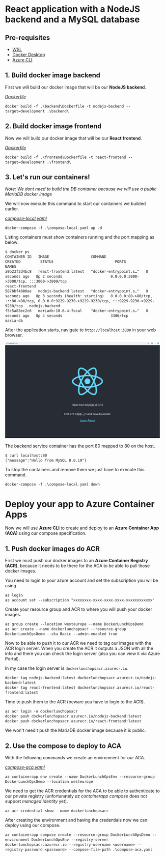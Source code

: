 # React application with a NodeJS backend and a MySQL database

## Pre-requisites

- [WSL](https://learn.microsoft.com/en-us/windows/wsl/install)
- [Docker Desktop](https://docs.docker.com/desktop/setup/install/windows-install/)
- [Azure CLI](https://learn.microsoft.com/en-us/cli/azure/install-azure-cli-windows?view=azure-cli-latest&pivots=msi-powershell)

## 1. Build docker image backend
First we will build our docker image that will be our **NodeJS backend**.

[_Dockerfile_](.\backend\Dockerfile)

```
docker build -f .\backend\Dockerfile -t nodejs-backend --target=development .\backend\
```

## 2. Build docker image frontend
Now we will build our docker image that will be our **React frontend**.

[_Dockerfile_](.\frontend\Dockerfile)

```
docker build -f .\frontend\Dockerfile -t react-frontend --target=development .\frontend\
```

## 3. Let's run our containers!
*Note: We dont need to build the DB container because we will use a public MariaDB docker image*

We will now execute this command to start our containers we builded earlier.

[_compose-local.yaml_](.\compose-local.yaml)

```
docker-compose -f .\compose-local.yaml up -d
```

Listing containers must show containers running and the port mapping as below:
```
$ docker ps
CONTAINER ID   IMAGE                   COMMAND                  CREATED         STATUS                            PORTS                                                                                              NAMES
a9b23f2d4bc8   react-frontend:latest   "docker-entrypoint.s…"   8 seconds ago   Up 2 seconds                      0.0.0.0:3000->3000/tcp, :::3000->3000/tcp                                                          react-frontend      
587bbf4880ae   nodejs-backend:latest   "docker-entrypoint.s…"   8 seconds ago   Up 3 seconds (health: starting)   0.0.0.0:80->80/tcp, :::80->80/tcp, 0.0.0.0:9229-9230->9229-9230/tcp, :::9229-9230->9229-9230/tcp   nodejs-backend      
f5c5a88ec2c6   mariadb:10.6.4-focal    "docker-entrypoint.s…"   8 seconds ago   Up 4 seconds                      3306/tcp                                                                                           maria-db
```

After the application starts, navigate to `http://localhost:3000` in your web browser.

![page](./images/output.png)


The backend service container has the port 80 mapped to 80 on the host.
```
$ curl localhost:80
{"message":"Hello from MySQL 8.0.19"}
```

To stop the containers and remove them we just have to execute this command.

```
docker-compose -f .\compose-local.yaml down
```

# Deploy your app to Azure Container Apps

Now we will use **Azure CLI** to create and deploy to an **Azure Container App (ACA)** using our compose specification.

## 1. Push docker images do ACR

First we must push our docker images to an **Azure Container Registry (ACR)**, because it needs to be there for the ACA to be able to pull those docker images.

You need to login to your azure account and set the subscription you wil be using.

```
az login
az account set --subscription "xxxxxxxx-xxxx-xxxx-xxxx-xxxxxxxxxxxx"
```

Create your resource group and ACR to where you will push your docker images.

```
az group create --location westeurope --name DockerLunchOpsDemo
az acr create --name dockerlunchopsacr --resource-group DockerLunchOpsDemo --sku Basic --admin-enabled true
```

Now to be able to push it to our ACR we need to tag our images with the ACR login server. When you create the ACR it outputs a JSON with all the info and there you can check the login server (also you can view it via Azure Portal).

In my case the login server is `dockerlunchopsacr.azurecr.io`.

```
docker tag nodejs-backend:latest dockerlunchopsacr.azurecr.io/nodejs-backend:latest
docker tag react-frontend:latest dockerlunchopsacr.azurecr.io/react-frontend:latest
```

Time to push them to the ACR (beware you have to login to the ACR).

```
az acr login -n dockerlunchopsacr
docker push dockerlunchopsacr.azurecr.io/nodejs-backend:latest
docker push dockerlunchopsacr.azurecr.io/react-frontend:latest
```

We won't need t push the MariaDB docker image because it is public.

## 2. Use the compose to deploy to ACA

With the following commands we create an environment for our ACA.

[_compose-aca.yaml_](.\compose-aca.yaml)

```
az containerapp env create --name DockerLunchOpsEnv --resource-group DockerLunchOpsDemo --location westeurope
```

We need to get the ACR credentials for the ACA to be able to authenticate to our private registry (unfortunately *az containerapp compose* does not support *managed identity* yet).

```
az acr credential show --name dockerlunchopsacr
```

After creating the environment and having the credentials now we can deploy using our compose.

```
az containerapp compose create --resource-group DockerLunchOpsDemo --environment DockerLunchOpsEnv --registry-server dockerlunchopsacr.azurecr.io --registry-username <username> --registry-password <password> --compose-file-path .\compose-aca.yaml
```
